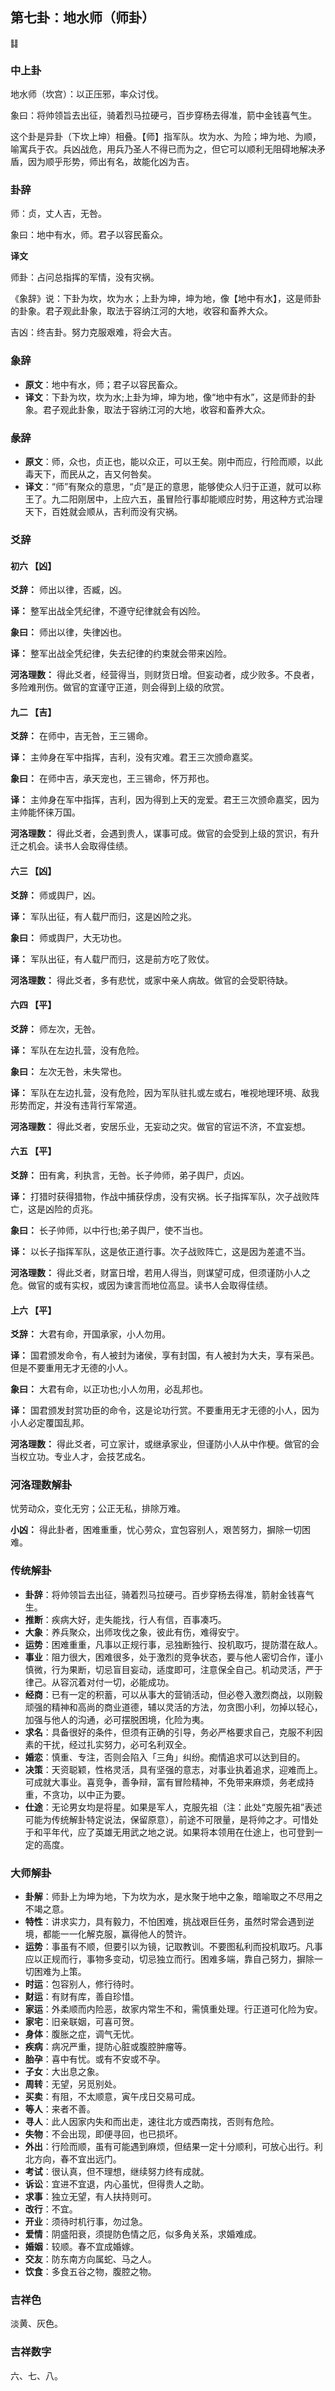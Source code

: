 ## 第七卦：地水师（师卦）

<div class="hexagrams">䷆</div>

### 中上卦

地水师（坎宫）：以正压邪，率众讨伐。

象曰：将帅领旨去出征，骑着烈马拉硬弓，百步穿杨去得准，箭中金钱喜气生。

这个卦是异卦（下坎上坤）相叠。【师】指军队。坎为水、为险；坤为地、为顺，喻寓兵于农。兵凶战危，用兵乃圣人不得已而为之，但它可以顺利无阻碍地解决矛盾，因为顺乎形势，师出有名，故能化凶为吉。

### 卦辞

师：贞，丈人吉，无咎。

象曰：地中有水，师。君子以容民畜众。

**译文**

师卦：占问总指挥的军情，没有灾祸。

《象辞》说：下卦为坎，坎为水；上卦为坤，坤为地，像【地中有水】，这是师卦的卦象。君子观此卦象，取法于容纳江河的大地，收容和畜养大众。

吉凶：终吉卦。努力克服艰难，将会大吉。

### 象辞

- **原文**：地中有水，师；君子以容民畜众。
- **译文**：下卦为坎，坎为水;上卦为坤，坤为地，像“地中有水”，这是师卦的卦象。君子观此卦象，取法于容纳江河的大地，收容和畜养大众。

### 彖辞

- **原文**：师，众也，贞正也，能以众正，可以王矣。刚中而应，行险而顺，以此毒天下，而民从之，吉又何咎矣。
- **译文**：“师”有聚众的意思，“贞”是正的意思，能够使众人归于正道，就可以称王了。九二阳刚居中，上应六五，虽冒险行事却能顺应时势，用这种方式治理天下，百姓就会顺从，吉利而没有灾祸。

### 爻辞

#### 初六 【凶】

**爻辞：** 师出以律，否臧，凶。

**译：** 整军出战全凭纪律，不遵守纪律就会有凶险。

**象曰：** 师出以律，失律凶也。

**译：** 整军出战全凭纪律，失去纪律的约束就会带来凶险。

**河洛理数：** 得此爻者，经营得当，则财货日增。但妄动者，成少败多。不良者，多险难刑伤。做官的宜谨守正道，则会得到上级的欣赏。

#### 九二 【吉】

**爻辞：** 在师中，吉无咎，王三锡命。

**译：** 主帅身在军中指挥，吉利，没有灾难。君王三次颁命嘉奖。

**象曰：** 在师中吉，承天宠也，王三锡命，怀万邦也。

**译：** 主帅身在军中指挥，吉利，因为得到上天的宠爱。君王三次颁命嘉奖，因为主帅能怀徕万国。

**河洛理数：** 得此爻者，会遇到贵人，谋事可成。做官的会受到上级的赏识，有升迁之机会。读书人会取得佳绩。

#### 六三 【凶】

**爻辞：** 师或舆尸，凶。

**译：** 军队出征，有人载尸而归，这是凶险之兆。

**象曰：** 师或舆尸，大无功也。

**译：** 军队出征，有人载尸而归，这是前方吃了败仗。

**河洛理数：** 得此爻者，多有悲忧，或家中亲人病故。做官的会受职待缺。

#### 六四 【平】

**爻辞：** 师左次，无咎。

**译：** 军队在左边扎营，没有危险。

**象曰：** 左次无咎，未失常也。

**译：** 军队在左边扎营，没有危险，因为军队驻扎或左或右，唯视地理环境、敌我形势而定，并没有违背行军常道。

**河洛理数：** 得此爻者，安居乐业，无妄动之灾。做官的官运不济，不宜妄想。

#### 六五 【平】

**爻辞：** 田有禽，利执言，无咎。长子帅师，弟子舆尸，贞凶。

**译：** 打猎时获得猎物，作战中捕获俘虏，没有灾祸。长子指挥军队，次子战败阵亡，这是凶险的贞兆。

**象曰：** 长子帅师，以中行也;弟子舆尸，使不当也。

**译：** 以长子指挥军队，这是依正道行事。次子战败阵亡，这是因为差遣不当。

**河洛理数：** 得此爻者，财富日增，若用人得当，则谋望可成，但须谨防小人之危。做官的或有实权，或因为谏言而地位高显。读书人会取得佳绩。

#### 上六 【平】

**爻辞：** 大君有命，开国承家，小人勿用。

**译：** 国君颁发命令，有人被封为诸侯，享有封国，有人被封为大夫，享有采邑。但是不要重用无才无德的小人。

**象曰：** 大君有命，以正功也;小人勿用，必乱邦也。

**译：** 国君颁发封赏功臣的命令，这是论功行赏。不要重用无才无德的小人，因为小人必定覆国乱邦。

**河洛理数：** 得此爻者，可立家计，或继承家业，但谨防小人从中作梗。做官的会当权立功。专业人才，会技艺成名。

### 河洛理数解卦

忧劳动众，变化无穷；公正无私，排除万难。

**小凶：** 得此卦者，困难重重，忧心劳众，宜包容别人，艰苦努力，摒除一切困难。

### 传统解卦

- **卦辞**：将帅领旨去出征，骑着烈马拉硬弓。百步穿杨去得准，箭射金钱喜气生。
- **推断**：疾病大好，走失能找，行人有信，百事凑巧。
- **大象**：养兵聚众，出师攻伐之象，彼此有伤，难得安宁。
- **运势**：困难重重，凡事以正规行事，忌独断独行、投机取巧，提防潜在敌人。
- **事业**：阻力很大，困难很多，处于激烈的竞争状态，要与他人密切合作，谨小慎微，行为果断，切忌盲目妄动，适度即可，注意保全自己。机动灵活，严于律己。从容沉着对付一切，必能成功。
- **经商**：已有一定的积蓄，可以从事大的营销活动，但必卷入激烈商战，以刚毅顽强的精神和高尚的商业道德，辅以灵活的方法，勿贪图小利，勿掉以轻心，加强与他人的沟通，必可摆脱困境，化险为夷。
- **求名**：具备很好的条件，但须有正确的引导，务必严格要求自己，克服不利因素的干扰，经过扎实努力，必可名利双全。
- **婚恋**：慎重、专注，否则会陷入「三角」纠纷。痴情追求可以达到目的。
- **决策**：天资聪颖，性格灵活，具有坚强的意志，对事业执着追求，迎难而上。可成就大事业。喜竞争，善争辩，富有冒险精神，不免带来麻烦，务老成持重，不贪功，以中正为要。
- **仕途**：无论男女均是将星。如果是军人，克服先祖（注：此处“克服先祖”表述可能为传统解卦特定说法，保留原意），前途不可限量，是将帅之才。可惜处于和平年代，应了英雄无用武之地之说。如果将本领用在仕途上，也可登到一定的高度。

### 大师解卦

- **卦解**：师卦上为坤为地，下为坎为水，是水聚于地中之象，暗喻取之不尽用之不竭之意。
- **特性**：讲求实力，具有毅力，不怕困难，挑战艰巨任务，虽然时常会遇到逆境，都能一一化解克服，赢得他人的赞许。
- **运势**：事虽有不顺，但要引以为镜，记取教训。不要图私利而投机取巧。凡事应以正规而行，事物多变动，切忌独立而行。困难多端，靠自己努力，摒除一切困难为上策。
- **时运**：包容别人，修行待时。
- **财运**：有财有库，善自珍惜。
- **家运**：外柔顺而内险恶，故家内常生不和，需慎重处理。行正道可化险为安。
- **家宅**：旧亲联姻，可喜可贺。
- **身体**：腹胀之症，调气无忧。
- **疾病**：病况严重，提防心脏或腹腔肿瘤等。
- **胎孕**：喜中有忧。或有不安或不孕。
- **子女**：大出息之象。
- **周转**：无望，另觅别处。
- **买卖**：有阻，不太顺意，寅午戌日交易可成。
- **等人**：来者不善。
- **寻人**：此人因家内失和而出走，速往北方或西南找，否则有危险。
- **失物**：不会出现，即便寻回，也已损坏。
- **外出**：行险而顺，虽有可能遇到麻烦，但结果一定十分顺利，可放心出行。利北方向，春不宜出远门。
- **考试**：很认真，但不理想，继续努力终有成就。
- **诉讼**：宜进不宜退，内心虽忧，但得贵人之助。
- **求事**：独立无望，有人扶持则可。
- **改行**：不宜。
- **开业**：须待时机行事，勿过急。
- **爱情**：阴盛阳衰，须提防色情之厄，似多角关系，求婚难成。
- **婚姻**：较顺。春不宜成婚嫁。
- **交友**：防东南方向属蛇、马之人。
- **饮食**：多食五谷之物，腹腔之物。

### 吉祥色

淡黄、灰色。

### 吉祥数字

六、七、八。
